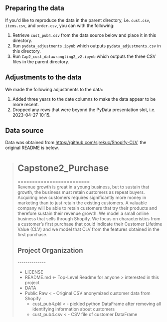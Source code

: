 ## Preparing the data

If you'd like to reproduce the data in the parent directory, i.e. `cust.csv`, `items.csv`, and `order.csv`, you can with the following:

1. Retrieve `cust_pub4.csv` from the data source below and place it in this directory.
2. Run `pydata_adjustments.ipynb` which outputs `pydata_adjustments.csv` in this directory.
3. Run `Cap2_cust_datawrangling2_v2.ipynb` which outputs the three CSV files in the parent directory.

## Adjustments to the data

We made the following adjustments to the data:

1. Added three years to the date columns to make the data appear to be more recent.
2. Dropped any rows that were beyond the PyData presentation slot, i.e. 2023-04-27 10:15.

## Data source

Data was obtained from https://github.com/sjrekuc/Shopify-CLV, the original README is below.

> # Capstone2_Purchase
> ========================= <br>
> Revenue growth is great in a young business, but to sustain that growth, the business must retain customers as repeat buyers. Acquiring new customers requires significantly more money in marketing than to just retain the existing customers. A valuable company will be able to retain customers that try their products and therefore sustain their revenue growth. We model a small online business that sells through Shopify. We focus on characteristics from a customer’s first purchase that could indicate their Customer Lifetime Value (CLV) and we model that CLV from the features obtained in the first purchase.
>
> ## Project Organization
>
> -------------- <br>
> - LICENSE <br>
> - README.md     <- Top-Level Readme for anyone > interested in this project <br>
> - DATA <br>
>  - Public Raw < - Original CSV anonymized customer data from Shopify <br>
>    - cust_pub4.pkl < - pickled python DataFrame after removing all identifying information about customers
>    - cust_pub4.csv < - CSV file of customer DataFrame
